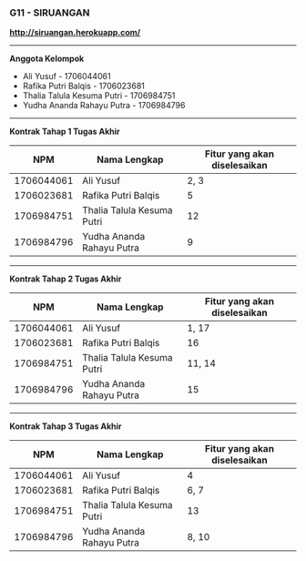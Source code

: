 ### G11 - SIRUANGAN
**http://siruangan.herokuapp.com/**

---

**Anggota Kelompok**
- Ali Yusuf - 1706044061
- Rafika Putri Balqis - 1706023681
- Thalia Talula Kesuma Putri - 1706984751
- Yudha Ananda Rahayu Putra - 1706984796

---

**Kontrak Tahap 1 Tugas Akhir**

| NPM | Nama Lengkap | Fitur yang akan diselesaikan  |
| ----------| --- | ---------- | 
| 1706044061 | Ali Yusuf | 2, 3 |
| 1706023681 | Rafika Putri Balqis | 5 |
| 1706984751 | Thalia Talula Kesuma Putri | 12 |
| 1706984796 | Yudha Ananda Rahayu Putra | 9 |
---
**Kontrak Tahap 2 Tugas Akhir**

| NPM | Nama Lengkap | Fitur yang akan diselesaikan  |
| ----------| --- | ---------- | 
| 1706044061 | Ali Yusuf | 1, 17 |
| 1706023681 | Rafika Putri Balqis | 16 |
| 1706984751 | Thalia Talula Kesuma Putri | 11, 14 |
| 1706984796 | Yudha Ananda Rahayu Putra | 15 |
---
**Kontrak Tahap 3 Tugas Akhir**

| NPM | Nama Lengkap | Fitur yang akan diselesaikan  |
| ----------| --- | ---------- | 
| 1706044061 | Ali Yusuf | 4 |
| 1706023681 | Rafika Putri Balqis | 6, 7 |
| 1706984751 | Thalia Talula Kesuma Putri | 13 |
| 1706984796 | Yudha Ananda Rahayu Putra | 8, 10 |